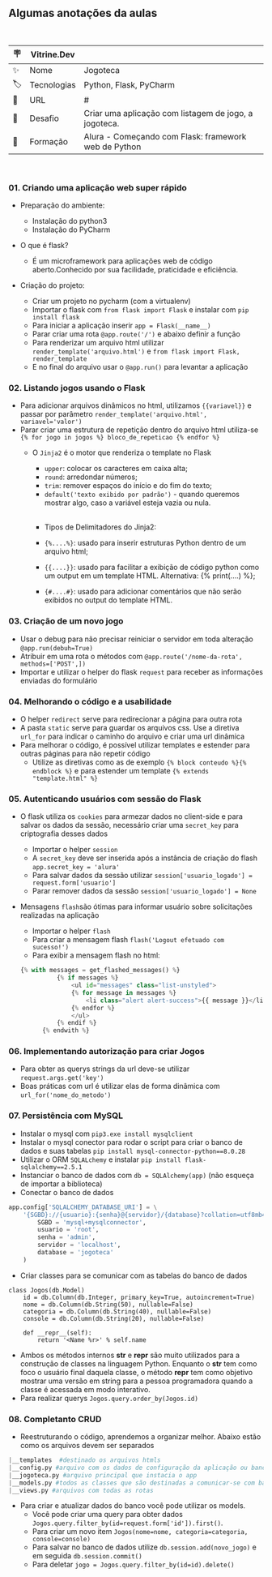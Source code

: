 ## Algumas anotações da aulas

<br>

| 🪧  | Vitrine.Dev |                                                        |
|-----|-------------|--------------------------------------------------------|
| ✨   | Nome        | 	Jogoteca                                              |
| 🏷️ | Tecnologias | 	Python, Flask, PyCharm                                |
| 🚀  | URL         | 	#                                                     |
| 🤿  | Desafio     | 	Criar uma aplicação com listagem de jogo, a jogoteca. |
| 🏅  | Formação    | 	Alura - Começando com Flask: framework web de Python  |

<br>

### 01. Criando uma aplicação web super rápido

-  Preparação do ambiente:
    - Instalação do python3
    - Instalação do PyCharm


- O que é flask?
  - É um microframework para aplicações web de código aberto.Conhecido por sua facilidade, praticidade e eficiência.


- Criação do projeto:
  - Criar um projeto no pycharm (com a virtualenv)
  - Importar o flask com `from flask import Flask` e instalar com `pip install flask`
  - Para iniciar a aplicação inserir `app = Flask(__name__)`
  - Parar criar uma rota `@app.route('/')` e abaixo definir a função
  - Para renderizar um arquivo html utilizar `render_template('arquivo.html')` e `from flask import Flask, render_template`
  - E no final do arquivo usar o `@app.run()` para levantar a aplicação

    
### 02. Listando jogos usando o Flask

- Para adicionar arquivos dinâmicos no html, utilizamos `{{variavel}}` e passar por parâmetro `render_template('arquivo.html', variavel='valor')` 
- Parar criar uma estrutura de repetição dentro do arquivo html utiliza-se `{% for jogo in jogos %} bloco_de_repeticao {% endfor %}`
  - O `Jinja2` é o motor que renderiza o template no Flask
     
      - `upper`: colocar os caracteres em caixa alta;
      - `round`: arredondar números;
      - `trim`: remover espaços do início e do fim do texto;
      - `default('texto exibido por padrão')` - quando queremos mostrar algo, caso a variável esteja vazia ou nula.
        
     <br>
    
      - Tipos de Delimitadores do Jinja2:

      - `{%....%}`: usado para inserir estruturas Python dentro de um arquivo html;
      - `{{....}}`: usado para facilitar a exibição de código python como um output em um template HTML. Alternativa: {% print(....) %};
      - `{#....#}`: usado para adicionar comentários que não serão exibidos no output do template HTML.
  

### 03. Criação de um novo jogo

- Usar o debug para não precisar reiniciar o servidor em toda alteração `@app.run(debuh=True)`
- Atribuir em uma rota o métodos com `@app.route('/nome-da-rota', methods=['POST',])`
- Importar e utilizar o helper do flask `request` para receber as informações enviadas do formulário

### 04. Melhorando o código e a usabilidade

- O helper `redirect` serve para redirecionar a página para outra rota
- A pasta `static` serve para guardar os arquivos css. Use a diretiva `url_for` para indicar o caminho do arquivo e criar uma url dinâmica
- Para melhorar o código, é possível utilizar templates e estender para outras páginas para não repetir código
  - Utilize as diretivas como as de exemplo `{% block conteudo %}{% endblock %}` e para estender um template `{% extends "template.html" %}`

### 05. Autenticando usuários com sessão do Flask

- O flask utiliza os `cookies` para armezar dados no client-side e para salvar os dados da sessão, necessário criar uma `secret_key` para criptografia desses dados
  - Importar o helper `session`
  - A `secret_key` deve ser inserida após a instância de criação do flash `app.secret_key = 'alura'`
  - Para salvar dados da sessão utilizar `session['usuario_logado'] = request.form['usuario']`
  - Parar remover dados da sessão `session['usuario_logado'] = None`
- Mensagens `flash`são ótimas para informar usuário sobre solicitações realizadas na aplicação
  - Importar o helper `flash`
  - Para criar a mensagem flash `flash('Logout efetuado com sucesso!')`
  - Para exibir a mensagem flash no html:
  

  ````python
  {% with messages = get_flashed_messages() %}
            {% if messages %}
                <ul id="messages" class="list-unstyled">
                {% for message in messages %}
                    <li class="alert alert-success">{{ message }}</li>
                {% endfor %}
                </ul>
            {% endif %}
        {% endwith %}
  ````

### 06. Implementando autorização para criar Jogos

- Para obter as querys strings da url deve-se utilizar `request.args.get('key')` 
- Boas práticas com url é utilizar elas de forma dinâmica com `url_for('nome_do_metodo')`


### 07. Persistência com MySQL

- Instalar o mysql com `pip3.exe install mysqlclient`
- Instalar o mysql conector para rodar o script para criar o banco de dados e suas tabelas `pip install mysql-connector-python==8.0.28`
- Utilizar o ORM `SQLALchemy` e instalar `pip install flask-sqlalchemy==2.5.1`
- Instanciar o banco de dados com `db = SQLAlchemy(app)` (não esqueça de importar a biblioteca)
- Conectar o banco de dados

```python
app.config['SQLALCHEMY_DATABASE_URI'] = \
    '{SGBD}://{usuario}:{senha}@{servidor}/{database}?collation=utf8mb4_general_ci'.format(
        SGBD = 'mysql+mysqlconnector',
        usuario = 'root',
        senha = 'admin',
        servidor = 'localhost',
        database = 'jogoteca'
    )
```

- Criar classes para se comunicar com as tabelas do banco de dados

````pyhton
class Jogos(db.Model)
    id = db.Column(db.Integer, primary_key=True, autoincrement=True)
    nome = db.Column(db.String(50), nullable=False)
    categoria = db.Column(db.String(40), nullable=False)
    console = db.Column(db.String(20), nullable=False)

    def __repr__(self):
        return '<Name %r>' % self.name
````

- Ambos os métodos internos __str__ e __repr__ são muito utilizados para a construção de classes na linguagem Python. Enquanto o __str__ tem como foco o usuário final daquela classe, o método __repr__ tem como objetivo mostrar uma versão em string para a pessoa programadora quando a classe é acessada em modo interativo.
- Para realizar querys `Jogos.query.order_by(Jogos.id)`


### 08. Completanto CRUD

- Reestruturando o código, aprendemos a organizar melhor. Abaixo estão como os arquivos devem ser separados

```python 
|__templates  #destinado os arquivos htmls
|__config.py #arquivo com os dados de configuração da aplicação ou banco de dados
|__jogoteca.py #arquivo principal que instacia o app
|__models.py #todos as classes que são destinadas a comunicar-se com banco de dados
|__views.py #arquivos com todas as rotas
```
- Para criar e atualizar dados do banco você pode utilizar os models. 
  - Você pode criar uma query para obter dados `Jogos.query.filter_by(id=request.form['id']).first()`.
  - Para criar um novo item `Jogos(nome=nome, categoria=categoria, console=console)`
  - Para salvar no banco de dados utilize `db.session.add(novo_jogo)` e em seguida `db.session.commit()`
  - Para deletar `jogo = Jogos.query.filter_by(id=id).delete()`